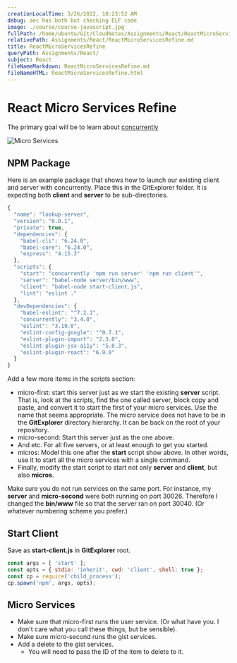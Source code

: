 ```yaml
---
creationLocalTime: 3/26/2022, 10:23:52 AM
debug: aec has both but checking ELF code
image: ./course/course-javascript.jpg
fullPath: /home/ubuntu/Git/CloudNotes/Assignments/React/ReactMicroServicesRefine.md
relativePath: Assignments/React/ReactMicroServicesRefine.md
title: ReactMicroServicesRefine
queryPath: Assignments/React/
subject: React
fileNameMarkdown: ReactMicroServicesRefine.md
fileNameHTML: ReactMicroServicesRefine.html
---
```



<!-- toc -->
<!-- tocstop -->

# React Micro Services Refine

The primary goal will be to learn about [concurrently][cc02]

![Micro Services][msloop]

[msloop]:https://s3.amazonaws.com/bucket01.elvenware.com/images/micro-services-uml.png

## NPM Package

Here is an example package that shows how to launch our existing client and server with concurrently. Place this in the GitExplorer folder. It is expecting both **client** and **server** to be sub-directories.

```javascript
{
  "name": "lookup-server",
  "version": "0.0.1",
  "private": true,
  "dependencies": {
    "babel-cli": "6.24.0",
    "babel-core": "6.24.0",
    "express": "4.15.3"
  },
  "scripts": {
    "start": "concurrently 'npm run server' 'npm run client'",
    "server": "babel-node server/bin/www",
    "client": "babel-node start-client.js",
    "lint": "eslint ."
  },
  "devDependencies": {
    "babel-eslint": "^7.2.1",
    "concurrently": "3.4.0",
    "eslint": "3.19.0",
    "eslint-config-google": "^0.7.1",
    "eslint-plugin-import": "2.3.0",
    "eslint-plugin-jsx-a11y": "5.0.3",
    "eslint-plugin-react": "6.9.0"
  }
}
```

Add a few more items in the scripts section:

- micro-first: start this server just as we start the existing **server** script. That is, look at the scripts, find the one called server, block copy and paste, and convert it to start the first of your micro services. Use the name that seems appropriate. The micro service does not have to be in the **GitExplorer** directory hierarchy. It can be back on the root of your repository.
- micro-second: Start this server just as the one above.
- And etc. For all five servers, or at least enough to get you started.
- micros: Model this one after the **start** script show above. In other words, use it to start all the micro services with a single command.
- Finally, modify the start script to start not only **server** and **client**, but also **micros**.

Make sure you do not run services on the same port. For instance, my **server** and **micro-second** were both running on port 30026. Therefore I changed the **bin/www** file so that the server ran on port 30040. (Or whatever numbering scheme you prefer.)

## Start Client

Save as **start-client.js** in **GitExplorer** root.

```javascript
const args = [ 'start' ];
const opts = { stdio: 'inherit', cwd: 'client', shell: true };
const cp = require('child_process');
cp.spawn('npm', args, opts);
```

## Micro Services

- Make sure that micro-first runs the user service. (Or what have you. I don't care what you call these things, but be sensible).
- Make sure micro-second runs the gist services.
- Add a delete to the gist services.
  - You will need to pass the ID of the item to delete to it.

[cc02]: https://www.npmjs.com/package/concurrently
